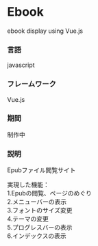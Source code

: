 # Ebook
ebook display using Vue.js

### 言語
javascript
### フレームワーク
Vue.js

### 期間
制作中

### 説明

Epubファイル閲覧サイト<br>

実現した機能：<br>
1.Epubの閲覧、ページのめぐり<br>
2.メニューバーの表示<br>
3.フォントのサイズ変更<br>
4.テーマの変更<br>
5.プログレスバーの表示<br>
6.インデックスの表示<br>
